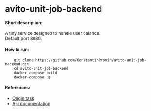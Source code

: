 # avito-unit-job-backend

#### Short description:
   A tiny service designed to handle user balance.  
   Default port 8080.
   
#### How to run:
```shell script
    git clone https://github.com/KonstantinPronin/avito-unit-job-backend.git
    cd avito-unit-job-backend
    docker-compose build
    docker-compose up
```

#### References:
+ [Origin task](https://github.com/avito-tech/job-backend-trainee-assignment/)  
+ [Api documentation](./doc/swagger.yaml)
